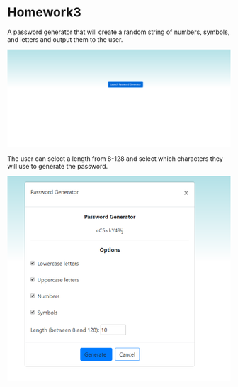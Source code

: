 # Homework3

A password generator that will create a random string of numbers, symbols, and letters and output them to the user.

![](passwordgen.png)

The user can select a length from 8-128 and select which characters they will use to generate the password.

![](passwordgen1.png)
